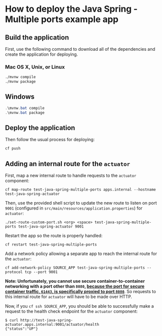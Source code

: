 # How to deploy the Java Spring - Multiple ports example app

## Build the application

First, use the following command to download all of the dependencies and create the application for deploying.

### Mac OS X, Unix, or Linux

```bash
./mvnw compile
./mvnw package
```

## Windows

```powershell
.\mvnw.bat compile
.\mvnw.bat package
```

## Deploy the application

Then follow the usual process for deploying:

```bash
cf push
```

## Adding an internal route for the `actuator`

First, map a new internal route to handle requests to the `actuator` component:

```shell
cf map-route test-java-spring-multiple-ports apps.internal --hostname test-java-spring-actuator
```

Then, use the provided shell script to update the new route to listen on port `9001` (configured in `src/main/resources/application.properties`) for `actuator`:

```shell
./set-route-custom-port.sh <org> <space> test-java-spring-multiple-ports test-java-spring-actuator 9001
```

Restart the app so the route is properly handled:

```shell
cf restart test-java-spring-multiple-ports
```

Add a network policy allowing a separate app to reach the internal route for the `actuator`:

```shell
cf add-network-policy SOURCE_APP test-java-spring-multiple-ports --protocol tcp --port 9001
```

**Note: Unfortunately, you cannot use secure container-to-container networking with a port other than `8080`, [because the port for secure container traffic, `61443`, is specifically proxied to port `8080`](https://www.cloudfoundry.org/blog/secure-container-networking-with-tls/)**. So requests to this internal route for `actuator` will have to be made over HTTP.

Now, if you `cf ssh SOURCE_APP`, you should be able to successfully make a request to the health check endpoint for the `actuator` component:

```shell
$ curl http://test-java-spring-actuator.apps.internal:9001/actuator/health
{"status":"UP"}
```
